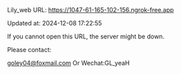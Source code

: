 Lily_web URL: https://1047-61-165-102-156.ngrok-free.app

Updated at: 2024-12-08 17:22:55

If you cannot open this URL, the server might be down.

Please contact: 

goley04@foxmail.com Or Wechat:GL_yeaH